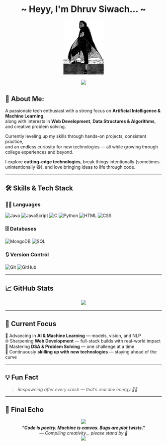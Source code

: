 <h1 align="center">~ Heyy, I'm Dhruv Siwach... ~</h1>

<p align="center">
  <img src="./obito.png" alt="Obito Pixel Art" width="130" />
</p>

<p align="center">
  <img src="https://readme-typing-svg.demolab.com/?lines=Eat.%20Sleep.%20Code.%20Repeat&font=Fira%20Code&center=true&width=440&height=45&color=f75c7e&vCenter=true&pause=1000&size=28" />
</p>

## 🚀 About Me:
A passionate tech enthusiast with a strong focus on **Artificial Intelligence & Machine Learning**,  
along with interests in **Web Development**, **Data Structures & Algorithms**,  
and creative problem solving.  

Currently leveling up my skills through hands-on projects, consistent practice,  
and an endless curiosity for new technologies — all while growing through  
college experiences and beyond.


I explore **cutting-edge technologies**, break things intentionally (sometimes unintentionally 😅), and love bringing ideas to life through code.

---

## 🛠️ Skills & Tech Stack

### 👨‍💻 Languages  
![Java](https://img.shields.io/badge/Java-007396?style=for-the-badge&logo=java&logoColor=white)
![JavaScript](https://img.shields.io/badge/JavaScript-F7DF1E?style=for-the-badge&logo=javascript&logoColor=black)
![C](https://img.shields.io/badge/C-00599C?style=for-the-badge&logo=c&logoColor=white)
![Python](https://img.shields.io/badge/Python-3776AB?style=for-the-badge&logo=python&logoColor=white)
![HTML](https://img.shields.io/badge/HTML5-E34F26?style=for-the-badge&logo=html5&logoColor=white)
![CSS](https://img.shields.io/badge/CSS3-1572B6?style=for-the-badge&logo=css3&logoColor=white)

### 🗄️ Databases  
![MongoDB](https://img.shields.io/badge/MongoDB-47A248?style=for-the-badge&logo=mongodb&logoColor=white)
![SQL](https://img.shields.io/badge/SQL-316192?style=for-the-badge&logo=microsoft-sql-server&logoColor=white)

### 🔃 Version Control  
![Git](https://img.shields.io/badge/Git-F05032?style=for-the-badge&logo=git&logoColor=white)
![GitHub](https://img.shields.io/badge/GitHub-181717?style=for-the-badge&logo=github&logoColor=white)

---

## 📈 GitHub Stats

<p align="center">
  <img src="https://github-readme-stats.vercel.app/api/top-langs/?username=dhruvx05&layout=compact&theme=tokyonight&hide_border=true" width="40%" />
</p>

---

## 🌟 Current Focus

🧠 Advancing in **AI & Machine Learning** — models, vision, and NLP  
🌐 Sharpening **Web Development** — full-stack builds with real-world impact  
🧩 Mastering **DSA & Problem Solving** — one challenge at a time  
🚀 Continuously **skilling up with new technologies** — staying ahead of the curve


---

## 💡 Fun Fact

> _Respawning after every crash — that’s real dev energy 🔁💥_


---

## 🧬 Final Echo

<div align="center">
  <img src="https://capsule-render.vercel.app/api?type=rect&color=f75c7e&height=1"/>
  <br />
  <em><strong>"Code is poetry. Machine is canvas. Bugs are plot twists."</strong></em>  
  <br />
  <em>— Compiling creativity... please stand by 💾</em>
  <br />
  <img src="https://capsule-render.vercel.app/api?type=rect&color=f75c7e&height=1"/>
</div>

